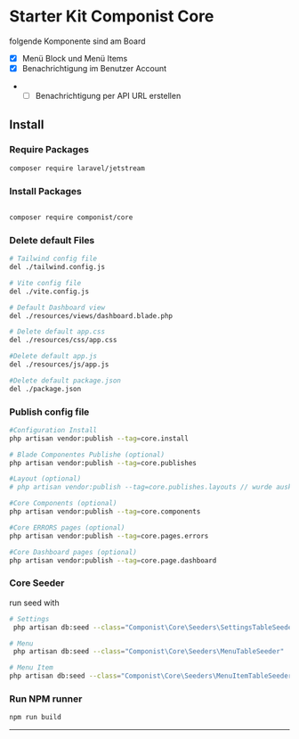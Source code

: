 # Starter Kit Componist Core
folgende Komponente sind am Board

- [x] Menü Block und Menü Items
- [x] Benachrichtigung im Benutzer Account
- - [ ] Benachrichtigung per API URL erstellen

## Install



### Require Packages

```bash
composer require laravel/jetstream
```

### Install Packages

```bash

composer require componist/core
```

### Delete default Files

```bash
# Tailwind config file
del ./tailwind.config.js

# Vite config file
del ./vite.config.js

# Default Dashboard view
del ./resources/views/dashboard.blade.php

# Delete default app.css
del ./resources/css/app.css

#Delete default app.js
del ./resources/js/app.js

#Delete default package.json
del ./package.json
```

### Publish config file

```bash
#Configuration Install
php artisan vendor:publish --tag=core.install

# Blade Componentes Publishe (optional)
php artisan vendor:publish --tag=core.publishes

#Layout (optional)
# php artisan vendor:publish --tag=core.publishes.layouts // wurde auskommentiert

#Core Components (optional)
php artisan vendor:publish --tag=core.components

#Core ERRORS pages (optional)
php artisan vendor:publish --tag=core.pages.errors

#Core Dashboard pages (optional)
php artisan vendor:publish --tag=core.page.dashboard
```

### Core Seeder

run seed with

```bash
# Settings
 php artisan db:seed --class="Componist\Core\Seeders\SettingsTableSeeder"

# Menu
 php artisan db:seed --class="Componist\Core\Seeders\MenuTableSeeder"

# Menu Item
php artisan db:seed --class="Componist\Core\Seeders\MenuItemTableSeeder"

```

### Run NPM runner

```bash
npm run build
```

---
